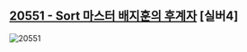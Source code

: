 ## [20551 - Sort 마스터 배지훈의 후계자](https://www.acmicpc.net/problem/20551) \[실버4]

![20551](https://user-images.githubusercontent.com/33550065/232809062-21588e46-e9d4-44ef-94ee-7ef84ad3e9ab.png)
